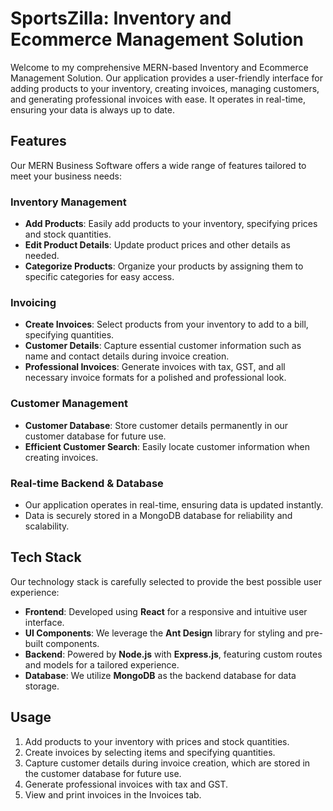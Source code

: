# SportsZilla: Inventory and Ecommerce Management Solution

Welcome to my comprehensive MERN-based Inventory and Ecommerce Management Solution. Our application provides a user-friendly interface for adding products to your inventory, creating invoices, managing customers, and generating professional invoices with ease. It operates in real-time, ensuring your data is always up to date.

## Features

Our MERN Business Software offers a wide range of features tailored to meet your business needs:

### Inventory Management

- **Add Products**: Easily add products to your inventory, specifying prices and stock quantities.
- **Edit Product Details**: Update product prices and other details as needed.
- **Categorize Products**: Organize your products by assigning them to specific categories for easy access.

### Invoicing

- **Create Invoices**: Select products from your inventory to add to a bill, specifying quantities.
- **Customer Details**: Capture essential customer information such as name and contact details during invoice creation.
- **Professional Invoices**: Generate invoices with tax, GST, and all necessary invoice formats for a polished and professional look.

### Customer Management

- **Customer Database**: Store customer details permanently in our customer database for future use.
- **Efficient Customer Search**: Easily locate customer information when creating invoices.

### Real-time Backend & Database

- Our application operates in real-time, ensuring data is updated instantly.
- Data is securely stored in a MongoDB database for reliability and scalability.

## Tech Stack

Our technology stack is carefully selected to provide the best possible user experience:

- **Frontend**: Developed using **React** for a responsive and intuitive user interface.
- **UI Components**: We leverage the **Ant Design** library for styling and pre-built components.
- **Backend**: Powered by **Node.js** with **Express.js**, featuring custom routes and models for a tailored experience.
- **Database**: We utilize **MongoDB** as the backend database for data storage.


## Usage

1. Add products to your inventory with prices and stock quantities.
2. Create invoices by selecting items and specifying quantities.
3. Capture customer details during invoice creation, which are stored in the customer database for future use.
4. Generate professional invoices with tax and GST.
5. View and print invoices in the Invoices tab.
